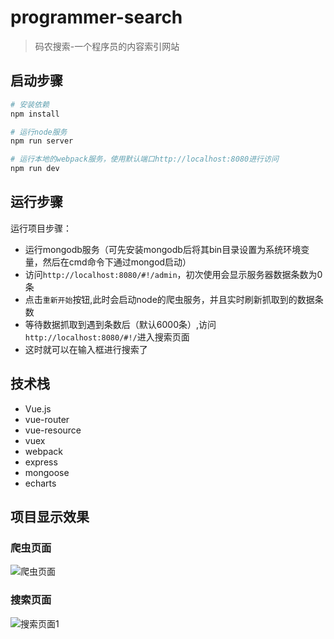 # programmer-search

> 码农搜索-一个程序员的内容索引网站

## 启动步骤

``` bash
# 安装依赖
npm install

# 运行node服务
npm run server

# 运行本地的webpack服务，使用默认端口http://localhost:8080进行访问
npm run dev

```

## 运行步骤

运行项目步骤：

- 运行mongodb服务（可先安装mongodb后将其bin目录设置为系统环境变量，然后在cmd命令下通过mongod启动）
- 访问``http://localhost:8080/#!/admin``，初次使用会显示服务器数据条数为0条
- 点击``重新开始``按钮,此时会启动node的爬虫服务，并且实时刷新抓取到的数据条数
- 等待数据抓取到遇到条数后（默认6000条）,访问``http://localhost:8080/#!/``进入搜索页面
- 这时就可以在输入框进行搜索了

## 技术栈
- Vue.js
- vue-router
- vue-resource
- vuex
- webpack
- express
- mongoose
- echarts

## 项目显示效果

### 爬虫页面
![爬虫页面](https://raw.githubusercontent.com/wendaosanshou/programmer-search/master/static/admin.png)

### 搜索页面
![搜索页面1](https://raw.githubusercontent.com/wendaosanshou/programmer-search/master/static/search.png)
